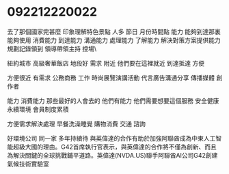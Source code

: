 # 092212220022

去了那個國家完甚麼
印象理解特色景點 人多 節日 月份時間點
能力
能夠到達那裏
能夠使用
消費能力 到達能力 溝通能力
處理能力 了解能力 解決對策方案提供能力
規劃記錄領到 領導帶領主持 控場\

紐約城市 高級奢華飯店
地段好 需求 附近 他們要在這裡就近 到達抵達
方便

方便很近 有需求 公務商務 工作 時尚展覽演講活動 代言廣告溝通分享 
傳播媒體
創作者

能力
消費能力
那些最好的人會去的 他們有能力
他們需要想要這個服務 安全健康永續環境 
會員制度累積

方便需求解決處理 早餐洗澡睡覺 購物消費
交通
諮詢

好環境公司 同一家 多年持續待
與英偉達的合作有助於加強阿聯酋成為中東人工智能超級大國的理由。G42首席執行官表示，與英偉達的合作將不僅為創新、而且為解決關鍵的全球挑戰鋪平道路。英偉達(NVDA.US)聯手阿聯酋AI公司G42創建氣候技術實驗室
